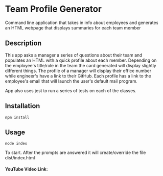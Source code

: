 # Team Profile Generator
Command line application that takes in info about employees and generates an HTML webpage that displays summaries for each team member

## Description
This app asks a manager a series of questions about their team and populates an HTML with a quick profile about each member. Depending on the employee's title/role in the team the card generated will display slightly different things. The profile of a manager will display their office number while engineer's have a link to their GitHub. Each profile has a link to the employee's email that will launch the user's default mail program. 

App also uses jest to run a series of tests on each of the classes.

## Installation
    npm install 

## Usage
    node index
To start. After the prompts are answered it will create/override the file dist/index.html

#### YouTube Video Link: 